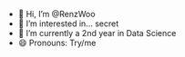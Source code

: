 - 👋 Hi, I’m @RenzWoo
- 👀 I’m interested in... secret
- 🌱 I’m currently a 2nd year in Data Science
- 😄 Pronouns: Try/me

<!---
RenzWoo/RenzWoo is a ✨ special ✨ repository because its `README.md` (this file) appears on your GitHub profile.
You can click the Preview link to take a look at your changes.
--->
